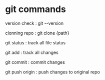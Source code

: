 # git commands

version check : git --version

clonning repo : git clone {path}

git status : track all file status

git add : track all changes

git commit : commit changes

git push origin : push changes to original repo
